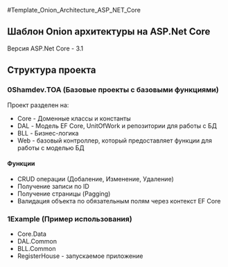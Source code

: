 #Template_Onion_Architecture_ASP_NET_Core
## Шаблон Onion архитектуры на ASP.Net Core 
Версия ASP.Net Core - 3.1
## Структура проекта
### 0Shamdev.TOA (Базовые проекты с базовыми функциями)
Проект разделен на:
* Core - Доменные классы и константы
* DAL - Модель EF Core, UnitOfWork и репозитории для работы с БД
* BLL - Бизнес-логика
* Web - базовый контроллер, который предоставляет функции для работы с моделью БД
#### Функции
* CRUD операции (Добаление, Изменение, Удаление)
* Получение записи по ID
* Получение страницы (Pagging)
* Валидация объекта по обязательным полям через контекст EF Core

### 1Example (Пример использования)
 * Core.Data 
 * DAL.Common
 * BLL.Common 
 * RegisterHouse - запускаемое приложение
